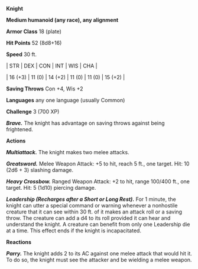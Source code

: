 **Knight**

**Medium humanoid (any race), any alignment**

**Armor Class** 18 (plate)

**Hit Points** 52 (8d8+16)

**Speed** 30 ft.

|   STR   |   DEX   |   CON   |   INT   |   WIS   |   CHA   |
  
| 16 (+3) | 11 (0) | 14 (+2) | 11 (0) | 11 (0) | 15 (+2) |

**Saving Throws** Con +4, Wis +2

**Languages** any one language (usually Common)

**Challenge** 3 (700 XP)

***Brave.*** The knight has advantage on saving throws against being frightened.

**Actions**

***Multiattack.*** The knight makes two melee attacks.

***Greatsword.*** Melee Weapon Attack: +5 to hit, reach 5 ft., one target. Hit: 10 (2d6 + 3) slashing damage.

***Heavy Crossbow.*** Ranged Weapon Attack: +2 to hit, range 100/400 ft., one target. Hit: 5 (1d10) piercing damage.

***Leadership (Recharges after a Short or Long Rest).*** For 1 minute, the knight can utter a special command or warning whenever a nonhostile creature that it can see within 30 ft. of it makes an attack roll or a saving throw. The creature can add a d4 to its roll provided it can hear and understand the knight. A creature can benefit from only one Leadership die at a time. This effect ends if the knight is incapacitated.

**Reactions**

***Parry.*** The knight adds 2 to its AC against one melee attack that would hit it. To do so, the knight must see the attacker and be wielding a melee weapon.

